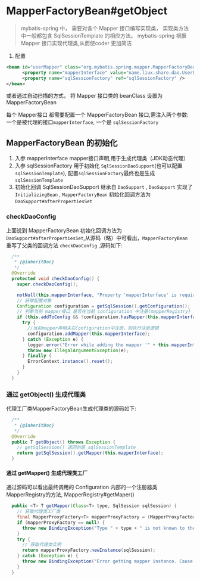 # MapperFactoryBean#getObject

> mybatis-spring 中， 需要对各个 Mapper 接口编写实现类， 实现类方法中一般都包含 SqlSessionTemplate 的相应方法。
> mybatis-spring 根据 Mapper 接口实现代理类,从而使coder 更加简洁

1. 配置

```xml
<bean id="userMapper" class="org.mybatis.spring.mapper.MapperFactoryBean" >
      <property name="mapperInterface" value="name.liux.share.dao.UserDao" />
      <property name="sqlSessionFactory" ref="sqlSessionFactory" />
</bean>

```

或者通过自动扫描的方式， 将 Mapper 接口类的 beanClass 设置为 MapperFactoryBean

每个 Mapper接口 都需要配置一个 MapperFactoryBean 接口,需注入两个参数: 一个是被代理的接口`mapperInterface`, 一个是 `sqlSessionFactory`

## MapperFactoryBean 的初始化

1. 入参 mapperInterface
  mapper接口声明,用于生成代理类（JDK动态代理）
2. 入参 sqlSessionFactory
  用于初始化 `SqlSessionDaoSupport`(也可以配置 `sqlSessionTemplate`), 配置`sqlSessionFactory`最终也是生成`sqlSessionTemplate`
3. 初始化回调
  SqlSessionDaoSupport 继承自 `DaoSupport` , `DaoSupport` 实现了 `InitializingBean` , `MapperFactoryBean` 初始化回调方法为 `DaoSupport#afterPropertiesSet`
  

### checkDaoConfig

上面说到 MapperFactoryBean 初始化回调方法为 `DaoSupport#afterPropertiesSet`,从源码（略）中可看出，`MapperFactoryBean` 重写了父类的回调方法 `checkDaoConfig` ,源码如下:

```java
  /**
   * {@inheritDoc}
   */
  @Override
  protected void checkDaoConfig() {
    super.checkDaoConfig();

    notNull(this.mapperInterface, "Property 'mapperInterface' is required");
    // 获取配置对象 
    Configuration configuration = getSqlSession().getConfiguration();
    // 判断当前 mapper接口 是否在当前 configuration 中注册(mapperRegistry)
    if (this.addToConfig && !configuration.hasMapper(this.mapperInterface)) {
      try {
        //当前mapper声明未在Configuration中注册，则执行注册逻辑
        configuration.addMapper(this.mapperInterface);
      } catch (Exception e) {
        logger.error("Error while adding the mapper '" + this.mapperInterface + "' to configuration.", e);
        throw new IllegalArgumentException(e);
      } finally {
        ErrorContext.instance().reset();
      }
    }
  }
```

### 通过 getObject() 生成代理类

代理工厂类MapperFactoryBean生成代理类的源码如下:
```java
  /**
   * {@inheritDoc}
   */
  @Override
  public T getObject() throws Exception {
    // getSqlSession() 返回的是 sqlSessionTemplate
    return getSqlSession().getMapper(this.mapperInterface);
  }
```

#### 通过 getMapper() 生成代理类工厂

通过源码可以看出最终调用的 Configuration 内部的一个注册器类 MapperRegistry的方法,  MapperRegistry#getMaper() 
```java
  public <T> T getMapper(Class<T> type, SqlSession sqlSession) {
    // 获取代理类工厂类
    final MapperProxyFactory<T> mapperProxyFactory = (MapperProxyFactory<T>) knownMappers.get(type);
    if (mapperProxyFactory == null) {
      throw new BindingException("Type " + type + " is not known to the MapperRegistry.");
    }
    try {
      // 获取代理类实例
      return mapperProxyFactory.newInstance(sqlSession);
    } catch (Exception e) {
      throw new BindingException("Error getting mapper instance. Cause: " + e, e);
    }
  }
```
